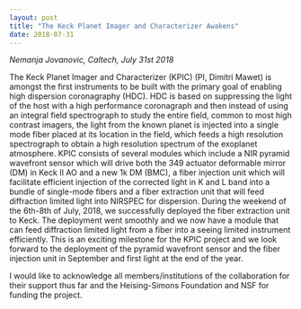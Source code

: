 ```yaml
---
layout: post
title: "The Keck Planet Imager and Characterizer Awakens"
date: 2018-07-31
---
```

*Nemanja Jovanovic, Caltech, July 31st 2018*

The Keck Planet Imager and Characterizer (KPIC) (PI, Dimitri Mawet) is amongst the first instruments to be built with the primary goal of enabling high dispersion coronagraphy (HDC). HDC is based on suppressing the light of the host with a high performance coronagraph and then instead of using an integral field spectrograph to study the entire field, common to most high contrast imagers, the light from the known planet is injected into a single mode fiber placed at its location in the field, which feeds a high resolution spectrograph to obtain a high resolution spectrum of the exoplanet atmosphere.
KPIC consists of several modules which include a NIR pyramid wavefront sensor which will drive both the 349 actuator deformable mirror (DM) in Keck II AO and a new 1k DM (BMC), a fiber injection unit which will facilitate efficient injection of the corrected light in K and L band into a bundle of single-mode fibers and a fiber extraction unit that will feed diffraction limited light into NIRSPEC for dispersion.
During the weekend of the 6th-8th of July, 2018, we successfully deployed the fiber extraction unit to Keck. The deployment went smoothly and we now have a module that can feed diffraction limited light from a fiber into a seeing limited instrument efficiently. This is an exciting milestone for the KPIC project and we look forward to the deployment of the pyramid wavefront sensor and the fiber injection unit in September and first light at the end of the year. 

I would like to acknowledge all members/institutions of the collaboration for their support thus far and the Heising-Simons Foundation and NSF for funding the project. 
